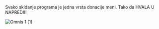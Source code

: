 Svako skidanje programa je jedna vrsta donacije meni.
Tako da HVALA U NAPRED!!!


















![Omnis 1 (1)](https://github.com/user-attachments/assets/319633c3-a7d8-4116-8035-919d7a518c17)
